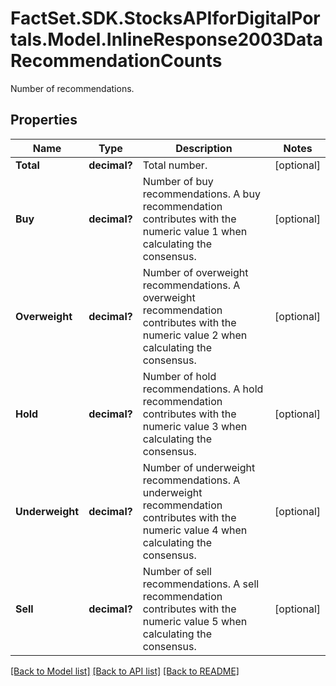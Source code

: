 # FactSet.SDK.StocksAPIforDigitalPortals.Model.InlineResponse2003DataRecommendationCounts
Number of recommendations.

## Properties

Name | Type | Description | Notes
------------ | ------------- | ------------- | -------------
**Total** | **decimal?** | Total number. | [optional] 
**Buy** | **decimal?** | Number of buy recommendations. A buy recommendation contributes with the numeric value 1 when calculating the consensus. | [optional] 
**Overweight** | **decimal?** | Number of overweight recommendations. A overweight recommendation contributes with the numeric value 2 when calculating the consensus. | [optional] 
**Hold** | **decimal?** | Number of hold recommendations. A hold recommendation contributes with the numeric value 3 when calculating the consensus. | [optional] 
**Underweight** | **decimal?** | Number of underweight recommendations. A underweight recommendation contributes with the numeric value 4 when calculating the consensus. | [optional] 
**Sell** | **decimal?** | Number of sell recommendations. A sell recommendation contributes with the numeric value 5 when calculating the consensus. | [optional] 

[[Back to Model list]](../README.md#documentation-for-models) [[Back to API list]](../README.md#documentation-for-api-endpoints) [[Back to README]](../README.md)

